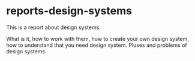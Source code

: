 # reports-design-systems
This is a report about design systems.

What is it, how to work with them, how to create your own design system, how to understand that you need design system. Pluses and problems of design systems.
